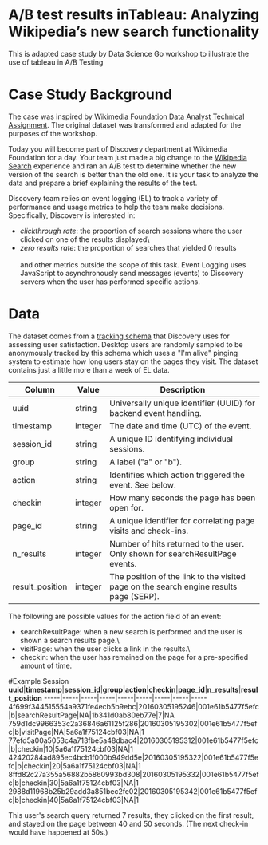 # A/B test results inTableau: Analyzing Wikipedia’s new search functionality
This is adapted case study by Data Science Go workshop to illustrate the use of tableau in A/B Testing

# Case Study Background
The case was inspired by [Wikimedia Foundation Data Analyst Technical Assignment](https://github.com/wikimedia-research/Discovery-Hiring-Analyst-2016). The original dataset was transformed and adapted for the purposes of the workshop.

Today you will become part of Discovery department at Wikimedia Foundation for a day. Your team just made a big change to the [Wikipedia Search](https://www.wikipedia.org/) experience and ran an A/B test to determine whether the new version of the search is better than the old one. It is your task to analyze the data and prepare a brief explaining the results of the test.

Discovery team relies on event logging (EL) to track a variety of performance and usage metrics to help the team make decisions. Specifically, Discovery is interested in:

  * *clickthrough rate*: the proportion of search sessions where the user clicked on one of the results displayed\
  * *zero results rate*: the proportion of searches that yielded 0 results \
\
and other metrics outside the scope of this task. Event Logging uses JavaScript to asynchronously send messages (events) to Discovery servers when the user has performed specific actions.

# Data
The dataset comes from a [tracking schema](https://meta.wikimedia.org/wiki/Schema:TestSearchSatisfaction2) that Discovery uses for assessing user satisfaction. Desktop users are randomly sampled to be anonymously tracked by this schema which uses a "I'm alive" pinging system to estimate how long users stay on the pages they visit. The dataset contains just a little more than a week of EL data.

**Column**|**Value**|**Description**
-----|-----|-----
uuid|string|Universally unique identifier (UUID) for backend event handling.
timestamp|integer|The date and time (UTC) of the event.
session\_id|string|A unique ID identifying individual sessions.
group|string|A label ("a" or "b").
action|string|Identifies which action triggered the event. See below.
checkin|integer|How many seconds the page has been open for.
page_id|string|A unique identifier for correlating page visits and check-ins.
n_results|integer|Number of hits returned to the user. Only shown for searchResultPage events.
result\_position|integer|The position of the link to the visited page on the search engine results page (SERP).

The following are possible values for the action field of an event:

* searchResultPage: when a new search is performed and the user is shown a search results page.\
* visitPage: when the user clicks a link in the results.\
* checkin: when the user has remained on the page for a pre-specified amount of time.

#Example Session
**uuid**|**timestamp**|**session\_id**|**group**|**action**|**checkin**|**page\_id**|**n\_results**|**result\_position**
-----|-----|-----|-----|-----|-----|-----|-----|-----
4f699f344515554a9371fe4ecb5b9ebc|20160305195246|001e61b5477f5efc|b|searchResultPage|NA|1b341d0ab80eb77e|7|NA
759d1dc9966353c2a36846a61125f286|20160305195302|001e61b5477f5efc|b|visitPage|NA|5a6a1f75124cbf03|NA|1
77efd5a00a5053c4a713fbe5a48dbac4|20160305195312|001e61b5477f5efc|b|checkin|10|5a6a1f75124cbf03|NA|1
42420284ad895ec4bcb1f000b949dd5e|20160305195322|001e61b5477f5efc|b|checkin|20|5a6a1f75124cbf03|NA|1
8ffd82c27a355a56882b5860993bd308|20160305195332|001e61b5477f5efc|b|checkin|30|5a6a1f75124cbf03|NA|1
2988d11968b25b29add3a851bec2fe02|20160305195342|001e61b5477f5efc|b|checkin|40|5a6a1f75124cbf03|NA|1

This user's search query returned 7 results, they clicked on the first result, and stayed on the page between 40 and 50 seconds. (The next check-in would have happened at 50s.)


